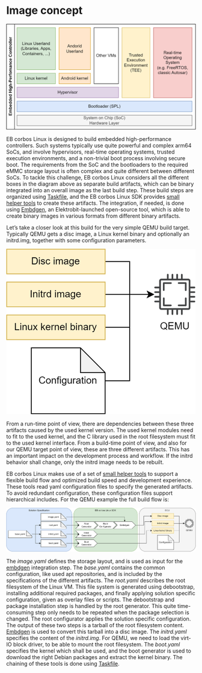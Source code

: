 # Image concept

![Embedded Systems](../assets/EmbeddedHPC.drawio.png)

EB corbos Linux is designed to build embedded high-performance controllers.
Such systems typically use quite powerful and complex arm64 SoCs, and involve hypervisors, real-time operating systems, trusted execution environments, and a non-trivial boot process involving secure boot.
The requirements from the SoC and the bootloaders to the required eMMC storage layout is often complex and quite different between different SoCs.
To tackle this challenge, EB corbos Linux considers all the different boxes in the diagram above as separate build artifacts, which can be binary integrated into an overall image as the last build step.
These build steps are organized using [Taskfile](https://taskfile.dev/), and the EB corbos Linux SDK provides [small helper tools](https://github.com/Elektrobit/ebcl_build_tools/) to create these artifacts.
The integration, if needed, is done using [Embdgen](https://github.com/Elektrobit/embdgen), an Elektrobit-launched open-source tool, which is able to create binary images in various formats from different binary artifacts.

Let’s take a closer look at this build for the very simple QEMU build target.
Typically QEMU gets a disc image, a Linux kernel binary and optionally an initrd.img, together with some configuration parameters.

![Embedded Systems](../assets/QEMU.drawio.png)

From a run-time point of view, there are dependencies between these three artifacts caused by the used kernel version.
The used kernel modules need to fit to the used kernel, and the C library used in the root filesystem must fit to the used kernel interface.
From a build-time point of view, and also for our QEMU target point of view, these are three different artifacts.
This has an important impact on the development process and workflow.
If the initrd behavior shall change, only the initrd image needs to be rebuilt.

EB corbos Linux makes use of a set of [small helper tools](https://github.com/Elektrobit/ebcl_build_tools/) to support a flexible build flow and optimized build speed and development experience.
These tools read yaml configuration files to specify the generated artifacts.
To avoid redundant configuration, these configuration files support hierarchical includes.
For the QEMU example the full build flow is:

![Embedded Systems](../assets/QEMU_flow.drawio.png)

The _image.yaml_ defines the storage layout, and is used as input for the [embdgen](https://github.com/Elektrobit/embdgen) integration step.
The _base.yaml_ contains the common configuration, like used apt repositories, and is included by the specifications of the different artifacts.
The _root.yaml_ describes the root filesystem of the Linux VM.
This file system is generated using debootstrap, installing additional required packages, and finally applying solution specific configuration, given as overlay files or scripts.
The debootstrap and package installation step is handled by the root generator.
This quite time-consuming step only needs to be repeated when the package selection is changed.
The root configurator applies the solution specific configuration.
The output of these two steps is a tarball of the root filesystem content.
[Embdgen](https://github.com/Elektrobit/embdgen) is used to convert this tarball into a disc image.
The _initrd.yaml_ specifies the content of the _initrd.img_. For QEMU, we need to load the virt-IO block driver, to be able to mount the root filesystem.
The _boot.yaml_ specifies the kernel which shall be used, and the boot generator is used to download the right Debian packages and extract the kernel binary.
The chaining of these tools is done using [Taskfile](https://taskfile.dev/).
